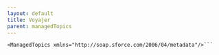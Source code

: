 ```yaml
---
layout: default
title: Voyajer
parent: managedTopics
---
```


```<?xml version="1.0" encoding="UTF-8"?>
<ManagedTopics xmlns="http://soap.sforce.com/2006/04/metadata"/>```
